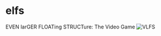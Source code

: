 # elfs
EVEN larGER FLOATing STRUCTure: The Video Game
![VLFS](https://user-images.githubusercontent.com/33625516/158042128-409d5de7-d35a-4c71-be61-61fac2629f8b.jpeg)
